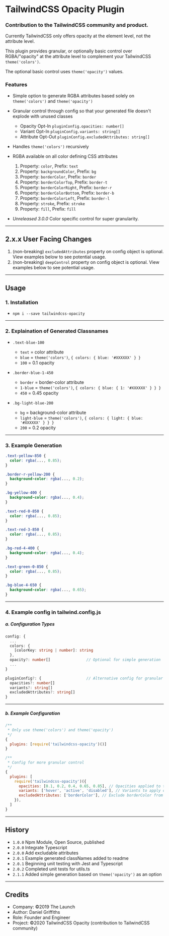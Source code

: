 # TailwindCSS Opacity Plugin

### Contribution to the TailwindCSS community and product.

Currently TailwindCSS only offers opacity at the element level, not the attribute level.

This plugin provides granular, or optionally basic control over RGBA/"opacity" at the attribute level to complement your TailwindCSS `theme('colors')`.

The optional basic control uses `theme('opacity')` values.

### Features

- Simple option to generate RGBA attributes based solely on `theme('colors')` and `theme('opacity')`

- Granular control through config so that your generated file doesn't explode with unused classes

  - Opacity Opt-In `pluginConfig.opacities: number[]`
  - Variant Opt-In `pluginConfig.variants: string[]`
  - Attribute Opt-Out `pluginConfig.excludedAttributes: string[]`

- Handles `theme('colors')` recursively

- RGBA available on all color defining CSS attributes

  1. Property: `color`, Prefix: `text`
  2. Property: `backgroundColor`, Prefix: `bg`
  3. Property: `borderColor`, Prefix: `border`
  4. Property: `borderColorTop`, Prefix: `border-t`
  5. Property: `borderColorRight`, Prefix: `border-r`
  6. Property: `borderColorBottom`, Prefix: `border-b`
  7. Property: `borderColorLeft`, Prefix: `border-l`
  8. Property: `stroke`, Prefix: `stroke`
  9. Property: `fill`, Prefix: `fill`

- _Unreleased 3.0.0_ Color specific control for super granularity.

---

## 2.x.x User Facing Changes

1. (non-breaking) `excludedAttributes` property on config object is optional. View examples below to see potential usage.
2. (non-breaking) `deepControl` property on config object is optional. View examples below to see potential usage.

---

## Usage

### 1. Installation

- `npm i --save tailwindcss-opacity`

---

### 2. Explaination of Generated Classnames

- `.text-blue-100`

  - `text` = color attribute
  - `blue` = `theme('colors')`, `{ colors: { blue: '#XXXXXX' } }`
  - `100` = 0.1 opacity

- `.border-blue-1-450`

  - `border` = border-color attribute
  - `1-blue` = `theme('colors')`, `{ colors: { blue: { 1: '#XXXXXX' } } }`
  - `450` = 0.45 opacity

- `.bg-light-blue-200`

  - `bg` = background-color attribute
  - `light-blue` = `theme('colors')`, `{ colors: { light: { blue: '#XXXXXX' } } }`
  - `200` = 0.2 opacity

---

### 3. Example Generation

```css
.text-yellow-850 {
  color: rgba(..., 0.85);
}

.border-r-yellow-200 {
  background-color: rgba(..., 0.2);
}

.bg-yellow-400 {
  background-color: rgba(..., 0.4);
}

.text-red-0-850 {
  color: rgba(..., 0.85);
}

.text-red-3-850 {
  color: rgba(..., 0.85);
}

.bg-red-4-400 {
  background-color: rgba(..., 0.4);
}

.text-green-0-850 {
  color: rgba(..., 0.85);
}

.bg-blue-4-650 {
  background-color: rgba(..., 0.65);
}
```

---

### 4. Example config in tailwind.config.js

##### a. Configuration Types

```typescript
config: {
  ...
  colors: {
    [colorKey: string | number]: string
  },
  opacity?: number[]                // Optional for simple generation
  ...
}

pluginConfig?: {                    // Alternative config for granular control
  opacities?: number[]
  variants?: string[]
  excludedAttributes?: string[]
}
```

---

##### b. Example Configuration

```javascript
/**
 * Only use theme('colors') and theme('opacity')
 */
{
  plugins: [require('tailwindcss-opacity')()]
}

/**
 * Config for more granular control
 */
{
  plugins: [
    require('tailwindcss-opacity')({
      opacities: [0.1, 0.2, 0.4, 0.65, 0.85], // Opacities applied to theme('colors')
      variants: ['hover', 'active', 'disabled'], // Variants to apply opacities to
      excludedAttributes: ['borderColor'], // Exclude borderColor from generation
    }),
  ]
}
```

---

## History

- `1.0.0` Npm Module, Open Source, published
- `2.0.0` Integrate Typescript
- `2.0.0` Add excludable attributes
- `2.0.1` Example generated classNames added to readme
- `2.0.1` Beginning unit testing with Jest and Typescript
- `2.0.2` Completed unit tests for utils.ts
- `2.1.1` Added simple generation based on `theme('opacity')` as an option

---

## Credits

- Company: ©2019 The Launch
- Author: Daniel Griffiths
- Role: Founder and Engineer
- Project: ©2020 TailwindCSS Opacity (contribution to TailwindCSS community)
